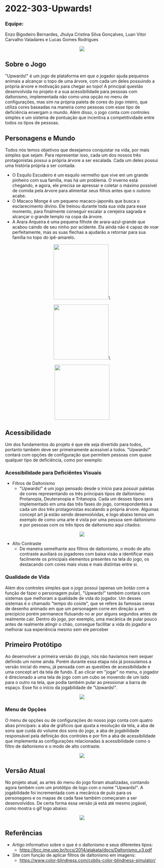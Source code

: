 # 2022-303-Upwards!

### Equipe:
<p>Enzo Bigodeiro Bernardes, Jhulya Cristina Silva Gonçalves, Luan Vitor Carvalho Valadares e Lucas Gomes Rodrigues</p>

<p align="center"><img src="https://github.com/TP-Coltec-UFMG/2022-303-NomeADefinir/blob/main/Imagens/Title.png"</p>

## Sobre o Jogo

"Upwards!" é um jogo de plataforma em que o jogador ajuda pequenos animais a alcançar o topo de uma árvore, com cada um deles possuindo a própria árvore e motivação para chegar ao topo! A principal questão desenvolvida no projeto é a sua acessibilidade para pessoas com daltonismo, implementada não como uma opção no menu de configurações, mas sim na própria paleta de cores do jogo inteiro, que utiliza cores baseadas na maneira como pessoas com esse tipo de deficiência enxergam o mundo. Além disso, o jogo conta com controles simples e um sistema de pontuação que incentiva a competitividade entre todos os tipos de pessoas.

## Personagens e Mundo
Todos nós temos objetivos que desejamos conquistar na vida, por mais simples que sejam. Para representar isso, cada um dos nossos três protagonistas possui a própria árvore a ser escalada. Cada um deles possui uma história própria a ser contada: 

- O Esquilo Escudeiro é um esquilo vermelho que vive em um grande pinheiro com sua família, mas há um problema. O inverno está chegando, e agora, ele precisa se apressar e coletar o máximo possível de comida pela árvore para alimentar seus filhos antes que o outono acabe.
- O Macaco Monge é um pequeno macaco-japonês que busca o esclarecimento divino. Ele treinou durante toda sua vida para esse momento, para finalmente conseguir escalar a cerejeira sagrada e alcançar o grande templo na copa da árvore. 
- A Arara Arqueira é uma pequena filhote de arara-azul-grande que acabou caindo de seu ninho por acidente. Ela ainda não é capaz de voar perfeitamente, mas as suas flechas a ajudarão a retornar para sua família no topo do ipê-amarelo.

<p align="center"><img width="180px" src="https://github.com/TP-Coltec-UFMG/2022-303-NomeADefinir/blob/main/Imagens/Monkey.png"</p>\
<p align="center"><img width="180px" src="https://github.com/TP-Coltec-UFMG/2022-303-NomeADefinir/blob/main/Imagens/Squirrel.png"</p>\
<p align="center"><img width="180px" src="https://github.com/TP-Coltec-UFMG/2022-303-NomeADefinir/blob/main/Imagens/Macaw.png"</p>
	
## Acessibilidade
Um dos fundamentos do projeto é que ele seja divertido para todos, portanto também deve ser primeiramente acessível a todos. "Upwards!" contará com opções de configuração que permitem pessoas com quase qualquer tipo de deficiência, como por exemplo:

### Acessibilidade para Deficiêntes Visuais
- Filtros de Daltonismo
	- "Upwards!" é um jogo pensado desde o início para possuir paletas de cores representando os três principais tipos de daltonismo: Protanopia, Deuteranopia e Tritanopia. Cada um desses tipos será implementado em uma das três fases do jogo, correspondentes a cada um dos três protagonistas escalando a própria árvore. Algumas concept art já estão sendo desenvolvidas, e logo abaixo temos um exemplo de como uma arte é vista por uma pessoa sem daltonismo e por pessoas com os três tipos de daltonismo aqui citados:

<p align="center"><img src="https://github.com/TP-Coltec-UFMG/2022-303-NomeADefinir/blob/main/Imagens/Sprites.png"</p>

- Alto Contraste
	- De maneira semelhante aos filtros de daltonismo, o modo de alto contraste auxiliará os jogadores com baixa visão a identificar mais facilmente os principais elementos presentes na tela do jogo, os destacando com cores mais vivas e mais distintas entre si.

### Qualidade de Vida
Além dos controles simples que o jogo possui (apenas um botão com a função de fazer o personagem pular), "Upwards!" também contará com sistemas que melhoram a qualidade de vida do jogador. Um desses sistemas é o chamado "tempo do coiote", que se refere às famosas cenas de desenho animado em que um personagem corre em direção a um precipício porém permanece flutuando no ar por alguns segundos antes de realmente cair. Dentro do jogo, por exemplo, uma mecânica de pular pouco antes de realmente atingir o chão, consegue facilitar a vida do jogador e melhorar sua experiência mesmo sem ele perceber

## Primeiro Protótipo
Ao desenvolver a primeira versão do jogo, nós não havíamos nem sequer definido um nome ainda. Porém durante essa etapa nós já possuíamos a versão inicial do menu, já pensada com as questões de acessibilidade e uma concept art da tela de fundo. E ao clicar em "jogar" no menu, o jogador é direcionado a uma tela de jogo com um cubo se movendo de um lado para o outro na tela, que podia também pular ao pressionar a barra de espaço. Esse foi o início da jogabilidade de "Upwards!".

<p align="center"><img src="https://github.com/TP-Coltec-UFMG/2022-303-NomeADefinir/blob/main/Imagens/menu1.png"</p>

### Menu de Opções
O menu de opções ou de configurações do nosso jogo conta com quatro abas principais: a aba de gráficos que ajusta a resolução da tela, a aba de sons que cuida do volume dos sons do jogo, a aba de jogabilidade responsável pela definição dos controles e por fim a aba de acessibilidade que implementa as configurações relacionadas à acessibilidade como o filtro de daltonismo e o modo de alto contraste.
	
<p align="center"><img src="https://github.com/TP-Coltec-UFMG/2022-303-NomeADefinir/blob/main/Imagens/menu2.png"></p>

## Versão Atual 
No projeto atual, as artes do menu do jogo foram atualizadas, contando agora também com um protótipo de logo com o nome "Upwards!". A jogabilidade foi incrementada com a mecânica de pulo para os personagens e os mapas de cada fase também começaram a ser desenvolvidos. De certa forma essa versão já está até mesmo jogável, como mostra o gif logo abaixo: 

<p align="center"><img src="https://github.com/TP-Coltec-UFMG/2022-303-NomeADefinir/blob/main/Imagens/Jogo.gif"></p>

## Referências
- Artigo informativo sobre o que é o daltonismo e seus diferentes tipos:
	- https://bcc.ime.usp.br/tccs/2014/atakata/docs/Daltonismo_v3.pdf
- Site com função de aplicar filtros de daltonismo em imagens:
	- https://www.color-blindness.com/coblis-color-blindness-simulator/
